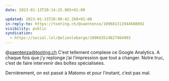 ```yaml
---
date: 2023-01-13T20:14:25.865+01:00

updated: 2023-01-15T20:00:42.268+01:00
in-reply-to: https://tooting.ch/@xaentenza/109681311944688092
visibility: public
syndication:
  - https://social.lol/@alienlebarge/109683514827464903
---
```

@xaentenza@tooting.ch C’est tellement complexe ce Google Analytics. A chaque fois que j’y replonge j’ai l’impression que tout a changer.
Notre truc, c’est de faire intervenir des boîtes spécialisées.

Dernièrement, on est passé à Matomo et pour l’instant, c’est pas mal.
